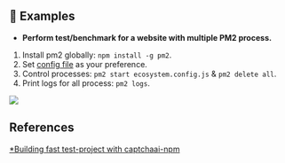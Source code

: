 📁 Examples
-

- **Perform test/benchmark for a website with multiple PM2 process.**

1. Install pm2 globally:  `npm install -g pm2`.
3. Set [config file](https://www.google.com) as your preference.
4. Control processes: `pm2 start ecosystem.config.js` & `pm2 delete all`.
5. Print logs for all process: `pm2 logs`.

![](https://s1.gifyu.com/images/webstorm64_rDATvCkhSP.gif)

References
-
[*Building fast test-project with captchaai-npm](https://www.youtube.com/watch?v=s9OyE_pBPyE)